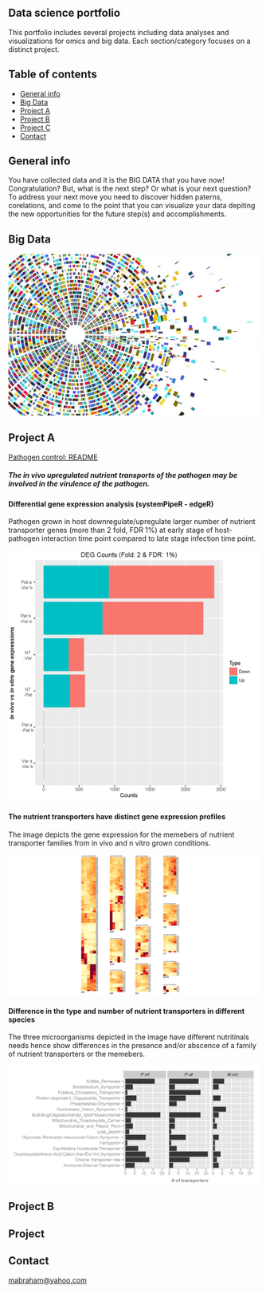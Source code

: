 ## Data science portfolio

This portfolio includes several projects including data analyses and visualizations for omics and big data. Each section/category focuses on a distinct project.

## Table of contents
* [General info](#general-info)
* [Big Data](#image)
* [Project A](#project)
* [Project B](#project)
* [Project C](#project)
* [Contact](#contact)

## General info
You have collected data and it is the BIG DATA that you have now! Congratulation? But, what is the next step? Or what is your next question? To address your next move you need to  discover hidden paterns, corelations, and come to the point that you can visualize your data depiting the new opportunities for the future step(s) and accomplishments.

## Big Data
![Data](./static/Welcome.jpg)

## Project A
[Pathogen control: README](./ProjectA/README_ProjectA.md) 
##### The in vivo upregulated nutrient transports of the pathogen may be involved in the virulence of the pathogen.



#### Differential gene expression analysis (systemPipeR -  edgeR)
Pathogen grown in host downregulate/upregulate larger number of nutrient transporter genes (more than 2 fold, FDR 1%) at early stage of host-pathogen interaction time point compared to late stage infection time point. 


![edgeR DEG](./ProjectA/static/2016_RNA_seq_DEGcounts.png)

#### The nutrient transporters have distinct gene expression profiles
The image depicts the gene expression for the memebers of nutrient transporter families from in vivo and n vitro grown conditions.

![Differential Gene Expresssion](./ProjectA/static/Heatmap.png)


#### Difference in the type and number of nutrient transporters in different species
The three microorganisms depicted in the image have different nutritinals needs hence show differences in the presence and/or abscence of a family of nutrient transporters or the memebers.

![Orthologs](./ProjectA/static/Rplot_ortho_seperated.png)


## Project B

## Project  

## Contact
mabraham@yahoo.com



